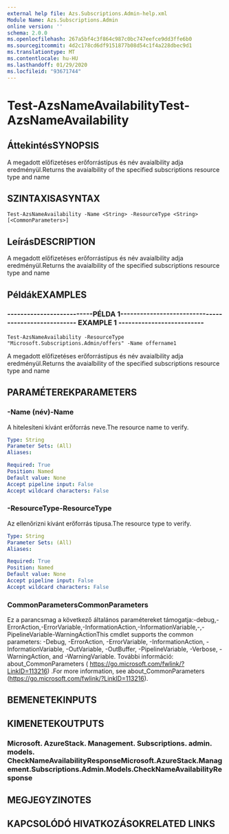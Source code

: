 ```yaml
---
external help file: Azs.Subscriptions.Admin-help.xml
Module Name: Azs.Subscriptions.Admin
online version: ''
schema: 2.0.0
ms.openlocfilehash: 267a5bf4c3f864c987c0bc747eefce9dd3ffe6b0
ms.sourcegitcommit: 4d2c178cd6df9151877b08d54c1f4a228dbec9d1
ms.translationtype: MT
ms.contentlocale: hu-HU
ms.lasthandoff: 01/29/2020
ms.locfileid: "93671744"
---
```

# <span data-ttu-id="a4cf0-101">Test-AzsNameAvailability</span><span class="sxs-lookup"><span data-stu-id="a4cf0-101">Test-AzsNameAvailability</span></span>

## <span data-ttu-id="a4cf0-102">Áttekintés</span><span class="sxs-lookup"><span data-stu-id="a4cf0-102">SYNOPSIS</span></span>
<span data-ttu-id="a4cf0-103">A megadott előfizetéses erőforrástípus és név avaialbility adja eredményül.</span><span class="sxs-lookup"><span data-stu-id="a4cf0-103">Returns the avaialbility of the specified subscriptions resource type and name</span></span>

## <span data-ttu-id="a4cf0-104">SZINTAXISA</span><span class="sxs-lookup"><span data-stu-id="a4cf0-104">SYNTAX</span></span>

```
Test-AzsNameAvailability -Name <String> -ResourceType <String> [<CommonParameters>]
```

## <span data-ttu-id="a4cf0-105">Leírás</span><span class="sxs-lookup"><span data-stu-id="a4cf0-105">DESCRIPTION</span></span>
<span data-ttu-id="a4cf0-106">A megadott előfizetéses erőforrástípus és név avaialbility adja eredményül.</span><span class="sxs-lookup"><span data-stu-id="a4cf0-106">Returns the avaialbility of the specified subscriptions resource type and name</span></span>

## <span data-ttu-id="a4cf0-107">Példák</span><span class="sxs-lookup"><span data-stu-id="a4cf0-107">EXAMPLES</span></span>

### <span data-ttu-id="a4cf0-108">--------------------------PÉLDA 1--------------------------</span><span class="sxs-lookup"><span data-stu-id="a4cf0-108">-------------------------- EXAMPLE 1 --------------------------</span></span>
```
Test-AzsNameAvailability -ResourceType "Microsoft.Subscriptions.Admin/offers" -Name offername1
```

<span data-ttu-id="a4cf0-109">A megadott előfizetéses erőforrástípus és név avaialbility adja eredményül.</span><span class="sxs-lookup"><span data-stu-id="a4cf0-109">Returns the avaialbility of the specified subscriptions resource type and name</span></span>

## <span data-ttu-id="a4cf0-110">PARAMÉTEREK</span><span class="sxs-lookup"><span data-stu-id="a4cf0-110">PARAMETERS</span></span>

### <span data-ttu-id="a4cf0-111">-Name (név)</span><span class="sxs-lookup"><span data-stu-id="a4cf0-111">-Name</span></span>
<span data-ttu-id="a4cf0-112">A hitelesíteni kívánt erőforrás neve.</span><span class="sxs-lookup"><span data-stu-id="a4cf0-112">The resource name to verify.</span></span>

```yaml
Type: String
Parameter Sets: (All)
Aliases: 

Required: True
Position: Named
Default value: None
Accept pipeline input: False
Accept wildcard characters: False
```

### <span data-ttu-id="a4cf0-113">-ResourceType</span><span class="sxs-lookup"><span data-stu-id="a4cf0-113">-ResourceType</span></span>
<span data-ttu-id="a4cf0-114">Az ellenőrizni kívánt erőforrás típusa.</span><span class="sxs-lookup"><span data-stu-id="a4cf0-114">The resource type to verify.</span></span>

```yaml
Type: String
Parameter Sets: (All)
Aliases: 

Required: True
Position: Named
Default value: None
Accept pipeline input: False
Accept wildcard characters: False
```

### <span data-ttu-id="a4cf0-115">CommonParameters</span><span class="sxs-lookup"><span data-stu-id="a4cf0-115">CommonParameters</span></span>
<span data-ttu-id="a4cf0-116">Ez a parancsmag a következő általános paramétereket támogatja:-debug,-ErrorAction,-ErrorVariable,-InformationAction,-InformationVariable,-,-PipelineVariable-WarningAction</span><span class="sxs-lookup"><span data-stu-id="a4cf0-116">This cmdlet supports the common parameters: -Debug, -ErrorAction, -ErrorVariable, -InformationAction, -InformationVariable, -OutVariable, -OutBuffer, -PipelineVariable, -Verbose, -WarningAction, and -WarningVariable.</span></span> <span data-ttu-id="a4cf0-117">További információ: about_CommonParameters ( https://go.microsoft.com/fwlink/?LinkID=113216) .</span><span class="sxs-lookup"><span data-stu-id="a4cf0-117">For more information, see about_CommonParameters (https://go.microsoft.com/fwlink/?LinkID=113216).</span></span>

## <span data-ttu-id="a4cf0-118">BEMENETEK</span><span class="sxs-lookup"><span data-stu-id="a4cf0-118">INPUTS</span></span>

## <span data-ttu-id="a4cf0-119">KIMENETEK</span><span class="sxs-lookup"><span data-stu-id="a4cf0-119">OUTPUTS</span></span>

### <span data-ttu-id="a4cf0-120">Microsoft. AzureStack. Management. Subscriptions. admin. models. CheckNameAvailabilityResponse</span><span class="sxs-lookup"><span data-stu-id="a4cf0-120">Microsoft.AzureStack.Management.Subscriptions.Admin.Models.CheckNameAvailabilityResponse</span></span>

## <span data-ttu-id="a4cf0-121">MEGJEGYZI</span><span class="sxs-lookup"><span data-stu-id="a4cf0-121">NOTES</span></span>

## <span data-ttu-id="a4cf0-122">KAPCSOLÓDÓ HIVATKOZÁSOK</span><span class="sxs-lookup"><span data-stu-id="a4cf0-122">RELATED LINKS</span></span>

